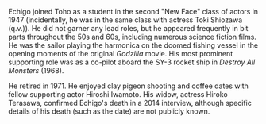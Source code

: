 <!-- Ken Echigo -->

Echigo joined Toho as a student in the second "New Face" class of actors in 1947 (incidentally, he was in the same class with actress Toki Shiozawa (q.v.)). He did not garner any lead roles, but he appeared frequently in bit parts throughout the 50s and 60s, including numerous science fiction films. He was the sailor playing the harmonica on the doomed fishing vessel in the opening moments of the original _Godzilla_ movie. His most prominent supporting role was as a co-pilot aboard the SY-3 rocket ship in _Destroy All Monsters_ (1968).

He retired in 1971. He enjoyed clay pigeon shooting and coffee dates with fellow supporting actor Hiroshi Iwamoto. His widow, actress Hiroko Terasawa, confirmed Echigo's death in a 2014 interview, although specific details of his death (such as the date) are not publicly known.